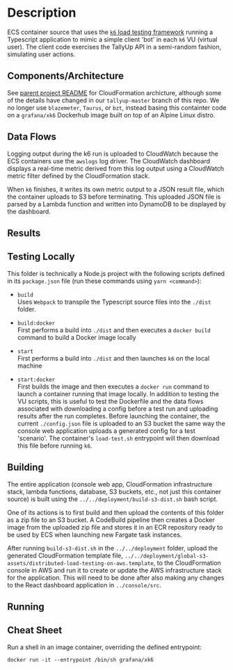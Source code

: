 # Description

ECS container source that uses the [`k6` load testing framework](https://grafana.com/docs/k6/latest/) running a Typescript application to mimic a simple client 'bot' in each `k6` VU (virtual user). The client code exercises the TallyUp API in a semi-random fashion, simulating user actions.

## Components/Architecture
See [parent project README](../../README.md) for CloudFormation archicture, although some of the details have changed in our `tallyup-master` branch of this repo. We no longer use `blazemeter`, `Taurus`, or `bzt`, instead basing this containter code on a `grafana/xk6` Dockerhub image built on top of an Alpine Linux distro.

## Data Flows

Logging output during the k6 run is uploaded to CloudWatch because the ECS containers use the `awslogs` log driver. The CloudWatch dashboard displays a real-time metric derived from this log output using a CloudWatch metric filter defined by the CloudFormation stack.

When `k6` finishes, it writes its own metric output to a JSON result file, which the container uploads to S3 before terminating. This uploaded JSON file is parsed by a Lambda function and written into DynamoDB to be displayed by the dashboard.

## Results

## Testing Locally

This folder is technically a Node.js project with the following scripts defined in its `package.json` file (run these commands using `yarn <command>`):

- `build`  
Uses `Webpack` to transpile the Typescript source files into the `./dist` folder.

- `build:docker`  
First performs a build into `./dist` and then executes a `docker build` command to build a Docker image locally

- `start`  
First performs a build into `./dist` and then launches `k6` on the local machine

- `start:docker`  
First builds the image and then executes a `docker run` command to launch a container running that image locally. In addition to testing the VU scripts, this is useful to test the Dockerfile and the data flows associated with downloading a config before a test run and uploading results after the run completes. Before launching the container, the current `./config.json` file is uploaded to an S3 bucket the same way the console web application uploads a generated config for a test 'scenario'. The container's `load-test.sh` entrypoint will then download this file before running `k6`.

## Building

The entire application (console web app, CloudFormation infrastructure stack, lambda functions, database, S3 buckets, etc., not just this container source) is built using the `../../deployment/build-s3-dist.sh` bash script.

One of its actions is to first build and then upload the contents of this folder as a zip file to an S3 bucket. A CodeBuild pipeline then creates a Docker image from the uploaded zip file and stores it in an ECR repository ready to be used by ECS when launching new Fargate task instances.

After running `build-s3-dist.sh` in the `../../deployment` folder, upload the generated CloudFormation template file, `../../deployment/global-s3-assets/distributed-load-testing-on-aws.template`, to the CloudFormation console in AWS and run it to create or update the AWS infrastructure stack for the application. This will need to be done after also making any changes to the React dashboard application in `../console/src`.

## Running

## Cheat Sheet

Run a shell in an image container, overriding the defined entrypoint:

    docker run -it --entrypoint /bin/sh grafana/xk6
